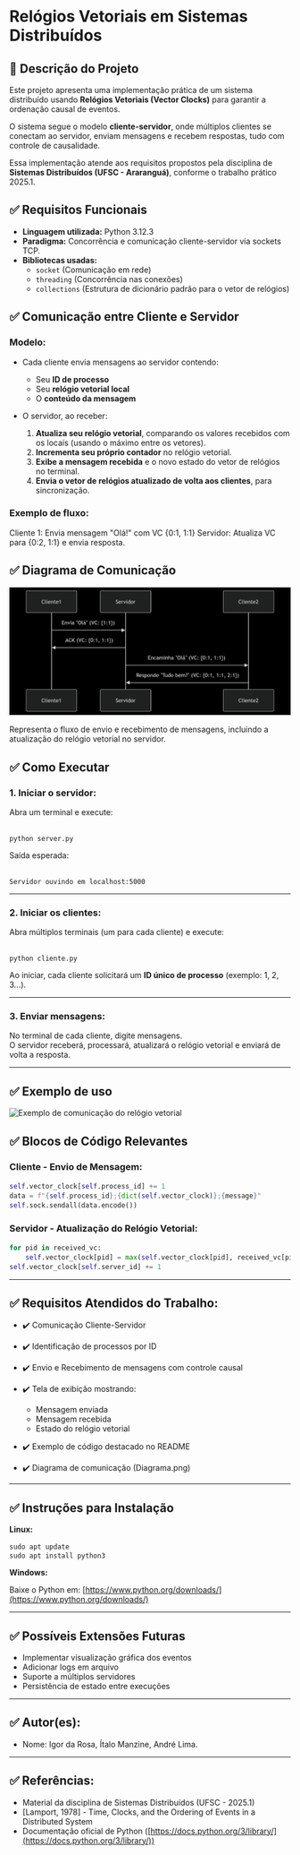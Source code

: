 # Relógios Vetoriais em Sistemas Distribuídos

## 📌 Descrição do Projeto

Este projeto apresenta uma implementação prática de um sistema distribuído usando **Relógios Vetoriais (Vector Clocks)** para garantir a ordenação causal de eventos.  

O sistema segue o modelo **cliente-servidor**, onde múltiplos clientes se conectam ao servidor, enviam mensagens e recebem respostas, tudo com controle de causalidade.

Essa implementação atende aos requisitos propostos pela disciplina de **Sistemas Distribuídos (UFSC - Araranguá)**, conforme o trabalho prático 2025.1.

## ✅ Requisitos Funcionais

- **Linguagem utilizada:** Python 3.12.3
- **Paradigma:** Concorrência e comunicação cliente-servidor via sockets TCP.
- **Bibliotecas usadas:**
  - `socket` (Comunicação em rede)
  - `threading` (Concorrência nas conexões)
  - `collections` (Estrutura de dicionário padrão para o vetor de relógios)

## ✅ Comunicação entre Cliente e Servidor

### Modelo:

- Cada cliente envia mensagens ao servidor contendo:
  - Seu **ID de processo**
  - Seu **relógio vetorial local**
  - O **conteúdo da mensagem**

- O servidor, ao receber:
  1. **Atualiza seu relógio vetorial**, comparando os valores recebidos com os locais (usando o máximo entre os vetores).
  2. **Incrementa seu próprio contador** no relógio vetorial.
  3. **Exibe a mensagem recebida** e o novo estado do vetor de relógios no terminal.
  4. **Envia o vetor de relógios atualizado de volta aos clientes**, para sincronização.

### Exemplo de fluxo:

Cliente 1: Envia mensagem "Olá!" com VC {0:1, 1:1}
Servidor: Atualiza VC para {0:2, 1:1} e envia resposta.

## ✅ Diagrama de Comunicação

![Diagrama de comuicação](Diagrama.png)

Representa o fluxo de envio e recebimento de mensagens, incluindo a atualização do relógio vetorial no servidor.

## ✅ Como Executar

### 1. Iniciar o servidor:

Abra um terminal e execute:

```

python server.py

```

Saída esperada:

```

Servidor ouvindo em localhost:5000

```

---

### 2. Iniciar os clientes:

Abra múltiplos terminais (um para cada cliente) e execute:

```

python cliente.py

````

Ao iniciar, cada cliente solicitará um **ID único de processo** (exemplo: 1, 2, 3...).

---

### 3. Enviar mensagens:

No terminal de cada cliente, digite mensagens.  
O servidor receberá, processará, atualizará o relógio vetorial e enviará de volta a resposta.

---

## ✅ Exemplo de uso

![Exemplo de comunicação do relógio vetorial](Exemplo_1.png)

## ✅ Blocos de Código Relevantes

### Cliente - Envio de Mensagem:

```python
self.vector_clock[self.process_id] += 1
data = f"{self.process_id};{dict(self.vector_clock)};{message}"
self.sock.sendall(data.encode())
````

### Servidor - Atualização do Relógio Vetorial:

```python
for pid in received_vc:
    self.vector_clock[pid] = max(self.vector_clock[pid], received_vc[pid])
self.vector_clock[self.server_id] += 1
```

---

## ✅ Requisitos Atendidos do Trabalho:

* ✔️ Comunicação Cliente-Servidor
* ✔️ Identificação de processos por ID
* ✔️ Envio e Recebimento de mensagens com controle causal
* ✔️ Tela de exibição mostrando:

  * Mensagem enviada
  * Mensagem recebida
  * Estado do relógio vetorial
* ✔️ Exemplo de código destacado no README
* ✔️ Diagrama de comunicação (Diagrama.png)

---

## ✅ Instruções para Instalação

**Linux:**

```
sudo apt update
sudo apt install python3
```

**Windows:**

Baixe o Python em:
[https://www.python.org/downloads/](https://www.python.org/downloads/)

---

## ✅ Possíveis Extensões Futuras

* Implementar visualização gráfica dos eventos
* Adicionar logs em arquivo
* Suporte a múltiplos servidores
* Persistência de estado entre execuções

---

## ✅ Autor(es):

* Nome: Igor da Rosa, Ítalo Manzine, André Lima.

---

## ✅ Referências:

* Material da disciplina de Sistemas Distribuídos (UFSC - 2025.1)
* \[Lamport, 1978] - Time, Clocks, and the Ordering of Events in a Distributed System
* Documentação oficial de Python ([https://docs.python.org/3/library/](https://docs.python.org/3/library/))

```
